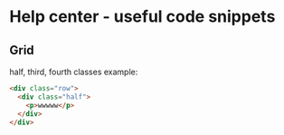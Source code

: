 # Help center - useful code snippets

## Grid
half, third, fourth classes
example:

```html
<div class="row">
  <div class="half">
    <p>wwwww</p>
  </div>
</div>
```

